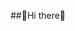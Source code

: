 ##🥀Hi there🥀

<!--
**yummymaplesyrup/yummymaplesyrup** is a ✨ _special_ ✨ repository because its `README.md` (this file) appears on your GitHub profile.

Here are some ideas to get you started:

- 🌱 fashion design
- 👯 I’m looking to collaborate on ... stuff
- 💬 Ask me about ... crochet stiches
- ⚡ Fun fact: ... i am double jointed
-->
